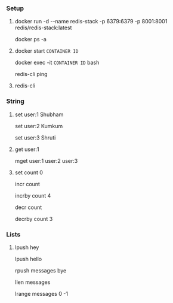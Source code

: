 ### Setup
1.  docker run -d --name redis-stack -p 6379:6379 -p 8001:8001 redis/redis-stack:latest

    docker ps -a

2.  docker start `CONTAINER ID`

    docker exec -it `CONTAINER ID` bash
    
    redis-cli ping

3.  redis-cli

### String
1.  set user:1 Shubham
    
    set user:2 Kumkum
    
    set user:3 Shruti

2.  get user:1

    mget user:1 user:2 user:3

3.  set count 0

    incr count

    incrby count 4

    decr count

    decrby count 3

### Lists
1.  lpush hey

    lpush hello

    rpush messages bye

    llen messages

    lrange messages 0 -1